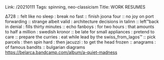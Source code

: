 Link: /20210111
Tags: spinning, neo-classicism
Title: WORK RESUMES
  
∆728 :: felt like no sleep : break no fast :: finish joona four :: no joy on port forwarding :: strange albeit valid : architecture decisions in talinn :: left™back in denial : fills thirty minutes :: echo fanboys : for two hours : that amounts to half a million : swedish kronor :: be late for small appliances : pretend to care :: prepare the curries : eat while lead by the swiss_from_lagos™ :: pick parcels : then spin hard : then jacuzzi : to get the head frozen :: anagrams : of famous bandits :: bulgarian diagrams
<https://belarca.bandcamp.com/album/a-quiet-madness>  

